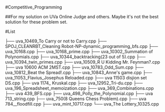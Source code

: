 #Competitive_Programming

##For my solution on UVa Online Judge and others. Maybe it's not the best solution for these problem set.

#List

├── uva_10469_To Carry or not to Carry.cpp
├── SPOJ_CLEANRBT_Cleaning Robot-NP-dynamic_programming_bfs.cpp
├── uva_10168.cpp
├── uva_10168_prime.cpp
├── uva_10302_Summation of Polynomials.cpp
├── uva_10344_backtracking(23 out of 5).cpp
├── uva_10394_twin_primes.cpp
├── uva_10509_R U Kidding Mr. Feynman?.cpp
├── uva 10600 ACM 2MST.cpp
├── uva_10783_Odd_Sum.cpp
├── uva_10812_Beat the Spread!.cpp
├── uva_10843_Anne's game.cpp
├── uva_11053_Flavius_Josephus Reloaded.cpp
├── uva 11503 disjion set DS.cpp
├── uva 1174_ Kruskal.cpp
├── uva_12952_Tri-du.cpp
├── uva_196_Spreadsheet_memoization.cpp
├── uva_369_Combinations.cpp
├── uva 439_BFS.cpp
├── uva_498_Polly_the_Polynomial.cpp
├── uva 713_string.cpp
├── uva_750(8 Queens Chess Problem).cpp
├── uva 784__floodfill.cpp
├── uva_mint_10717.cpp
└── uva_The Lottery_10325.cpp

